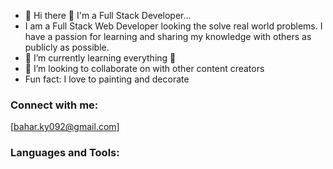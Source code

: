 - 👋 Hi there 👋 I'm a Full Stack Developer...
- I am a Full Stack Web Developer looking the solve real world problems. I have a passion for learning and sharing my knowledge with others as publicly as possible.
- 🌱 I’m currently learning everything 🤣
- 💞️ I’m looking to collaborate on with other content creators
- Fun fact: I love to painting and decorate


### Connect with me:
[bahar.ky092@gmail.com]

### Languages and Tools:
